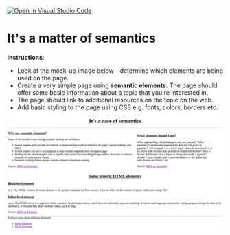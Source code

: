 [![Open in Visual Studio Code](https://classroom.github.com/assets/open-in-vscode-c66648af7eb3fe8bc4f294546bfd86ef473780cde1dea487d3c4ff354943c9ae.svg)](https://classroom.github.com/online_ide?assignment_repo_id=9695559&assignment_repo_type=AssignmentRepo)
# It's a matter of semantics

**Instructions**: 
* Look at the mock-up image below - determine which elements are being used on the page. 
* Create a very simple page using **semantic elements**. The page should offer some basic information about a topic that you're interested in. 
* The page should link to additional resources on the topic on the web.
* Add basic styling to the page using CSS e.g. fonts, colors, borders etc. 

![mockup-image](/image/reference-image.png)